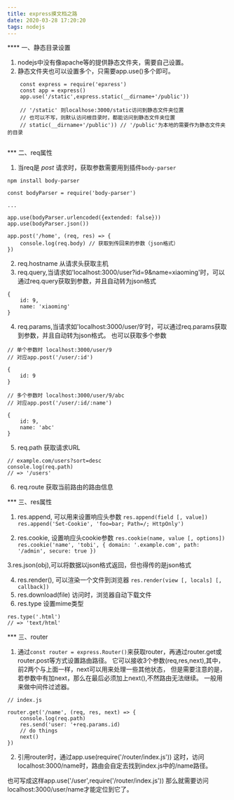 ```yaml
---
title: express摸文档之路
date: 2020-03-28 17:20:20
tags: nodejs
---
```



**** 一、静态目录设置

1. nodejs中没有像apache等的提供静态文件夹，需要自己设置。
2. 静态文件夹也可以设置多个，只需要app.use()多个即可。

```
	const express = require('epxress')
	const app = express()
	app.use('/static',express.static(__dirname+'/public'))

	// '/static' 则localhose:3000/static访问到静态文件夹位置
	// 也可以不写，则默认访问根目录时，都能访问到静态文件夹位置
	// static(__dirname+'/public')) // '/public'为本地的需要作为静态文件夹的目录


```

<!-- more -->


*** 二、req属性

1. 当req是 *post* 请求时，获取参数需要用到插件`body-parser`
```
npm install body-parser

const bodyParser = require('body-parser')

...

app.use(bodyParser.urlencoded({extended: false}))
app.use(bodyParser.json())

app.post('/home', (req, res) => {
	console.log(req.body) // 获取到传回来的参数（json格式）
})

```

2. req.hostname 从请求头获取主机
3. req.query,当请求如'localhost:3000/user?id=9&name=xiaoming'时，可以通过req.query获取到参数，并且自动转为json格式
```
{
	id: 9,
	name: 'xiaoming'
}
```
4. req.params,当请求如'localhost:3000/user/9'时，可以通过req.params获取到参数，并且自动转为json格式。
也可以获取多个参数
```
// 单个参数时 localhost:3000/user/9
// 对应app.post('/user/:id')

{
	id: 9
}

// 多个参数时 localhost:3000/user/9/abc
// 对应app.post('/user/:id/:name')

{
	id: 9,
	name: 'abc'
}

```
5. req.path 获取请求URL

```
// example.com/users?sort=desc
console.log(req.path)
// => '/users'
```
6. req.route 获取当前路由的路由信息



*** 三、res属性

1. res.append, 可以用来设置响应头参数 `res.append(field [, value])`
`res.append('Set-Cookie', 'foo=bar; Path=/; HttpOnly')`

2. res.cookie, 设置响应头cookie参数 `res.cookie(name, value [, options])`
`res.cookie('name', 'tobi', { domain: '.example.com', path: '/admin', secure: true })`

3.res.json(obj),可以将数据以json格式返回，但也得传的是json格式

4. res.render(), 可以渲染一个文件到浏览器 `res.render(view [, locals] [, callback])`
5. res.download(file) 访问时，浏览器自动下载文件
6. res.type 设置mime类型
```
res.type('.html')
// => 'text/html'
```


*** 三、router

1. 通过`const router = express.Router()`来获取router，再通过router.get或router.post等方式设置路由路径。
它可以接收3个参数(req,res,next),其中，前2两个与上面一样，next可以用来处理一些其他状态，
但是需要注意的是，若参数中有加next，那么在最后必须加上next(),不然路由无法继续。
一般用来做中间件过滤器。
```
// index.js

router.get('/name', (req, res, next) => {
	console.log(req.path)
	res.send('user: '+req.params.id)
	// do things
	next()
})

```
2. 引用router时，通过app.use(require('/router/index.js'))
这时，访问localhost:3000/name时，路由会自定去找到index.js中的/name路径。

也可写成这样app.use('/user',require('/router/index.js'))
那么就需要访问localhost:3000/user/name才能定位到它了。